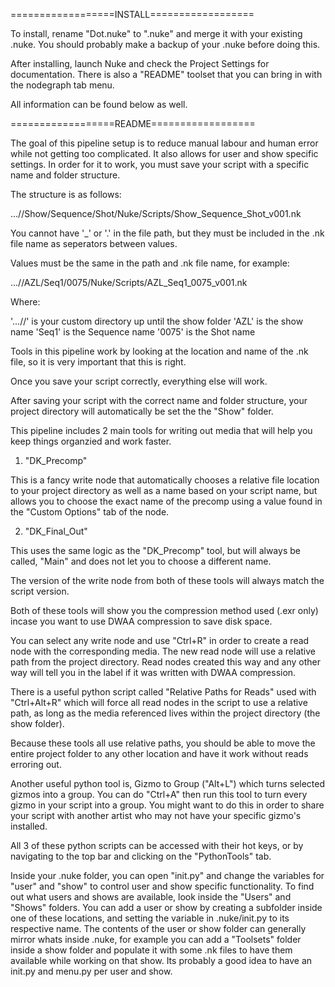 ==================INSTALL==================

To install, rename "Dot.nuke" to ".nuke" and merge it with your existing .nuke. You should probably make a backup of your .nuke before doing this.

After installing, launch Nuke and check the Project Settings for documentation. There is also a "README" toolset that you can bring in with the nodegraph tab menu.

All information can be found below as well.


==================README==================

The goal of this pipeline setup is to reduce manual labour and human error while not getting too complicated. It also allows for user and show specific settings. In order for it to work, you must save your script with a specific name and folder structure.

The structure is as follows:

...//Show/Sequence/Shot/Nuke/Scripts/Show_Sequence_Shot_v001.nk

You cannot have '_' or '.' in the file path, but they must be included in the .nk file name as seperators between values.

Values must be the same in the path and .nk file name, for example:

...//AZL/Seq1/0075/Nuke/Scripts/AZL_Seq1_0075_v001.nk

Where:

'...//' is your custom directory up until the show folder
'AZL' is the show name
'Seq1' is the Sequence name
'0075' is the Shot name

Tools in this pipeline work by looking at the location and name of the .nk file, so it is very important that this is right.

Once you save your script correctly, everything else will work.

After saving your script with the correct name and folder structure, your project directory will automatically be set the the "Show" folder. 

This pipeline includes 2 main tools for writing out media that will help you keep things organzied and work faster.

1. "DK_Precomp"

This is a fancy write node that automatically chooses a relative file location to your project directory as well as a name based on your script name, but allows you to choose the exact name of the precomp using a value found in the "Custom Options" tab of the node.

2. "DK_Final_Out"

This uses the same logic as the "DK_Precomp" tool, but will always be called, "Main" and does not let you to choose a different name.

The version of the write node from both of these tools will always match the script version.

Both of these tools will show you the compression method used (.exr only) incase you want to use DWAA compression to save disk space.

You can select any write node and use "Ctrl+R" in order to create a read node with the corresponding media. The new read node will use a relative path from the project directory. Read nodes created this way and any other way will tell you in the label if it was written with DWAA compression.

There is a useful python script called "Relative Paths for Reads" used with "Ctrl+Alt+R" which will force all read nodes in the script to use a relative path, as long as the media referenced lives within the project directory (the show folder).

Because these tools all use relative paths, you should be able to move the entire project folder to any other location and have it work without reads erroring out.

Another useful python tool is, Gizmo to Group ("Alt+L") which turns selected gizmos into a group. You can do "Ctrl+A" then run this tool to turn every gizmo in your script into a group. You might want to do this in order to share your script with another artist who may not have your specific gizmo's installed.

All 3 of these python scripts can be accessed with their hot keys, or by navigating to the top bar and clicking on the "PythonTools" tab.

Inside your .nuke folder, you can open "init.py" and change the variables for "user" and "show" to control user and show specific functionality. To find out what users and shows are available, look inside the "Users" and "Shows" folders. You can add a user or show by creating a subfolder inside one of these locations, and setting the variable in .nuke/init.py to its respective name. The contents of the user or show folder can generally mirror whats inside .nuke, for example you can add a "Toolsets" folder inside a show folder and populate it with some .nk files to have them available while working on that show. Its probably a good idea to have an init.py and menu.py per user and show.
